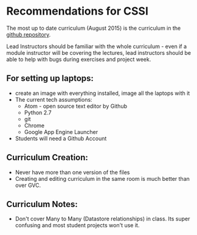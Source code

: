 # Recommendations for CSSI
The most up to date curriculum (August 2015) is the curriculum in the [github repository](https://github.com/google-cssi/cssi-curriculum).

Lead Instructors should be familiar with the whole curriculum - even if a module instructor will be covering the lectures, lead instructors should be able to help with bugs during exercises and project week.

## For setting up laptops:
+ create an image with everything installed, image all the laptops with it
+ The current tech assumptions:
  + Atom - open source text editor by Github
  + Python 2.7
  + git
  + Chrome
  + Google App Engine Launcher
+ Students will need a Github Account

## Curriculum Creation:
+ Never have more than one version of the files
+ Creating and editing curriculum in the same room is much better than over GVC.

## Curriculum Notes:
+ Don't cover Many to Many (Datastore relationships) in class.  Its super confusing and most student projects won't use it.
